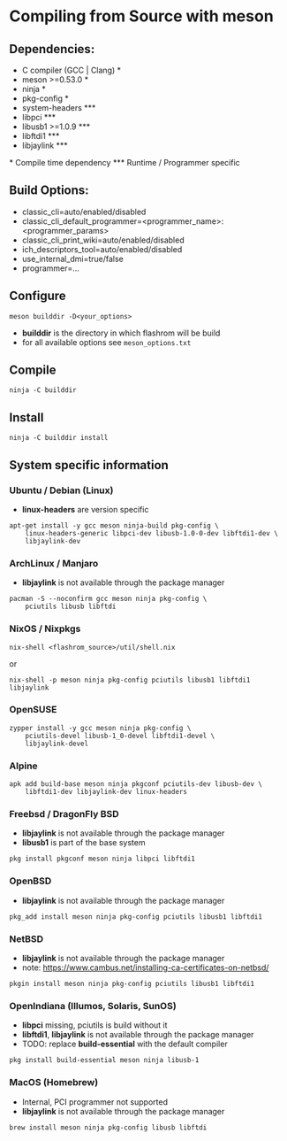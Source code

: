 # Compiling from Source with meson

## Dependencies:

  * C compiler (GCC | Clang) *
  * meson >=0.53.0 *
  * ninja *
  * pkg-config *
  * system-headers ***
  * libpci ***
  * libusb1 >=1.0.9 ***
  * libftdi1 ***
  * libjaylink ***

\*   Compile time dependency
\*** Runtime / Programmer specific

## Build Options:
  * classic_cli=auto/enabled/disabled
  * classic_cli_default_programmer=<programmer_name>:<programmer_params>
  * classic_cli_print_wiki=auto/enabled/disabled
  * ich_descriptors_tool=auto/enabled/disabled
  * use_internal_dmi=true/false
  * programmer=...

## Configure
```
meson builddir -D<your_options>
```
- __builddir__ is the directory in which flashrom will be build
- for all available options see `meson_options.txt`

## Compile
```
ninja -C builddir
```

## Install
```
ninja -C builddir install
```

## System specific information
### Ubuntu / Debian (Linux)
  * __linux-headers__ are version specific
```
apt-get install -y gcc meson ninja-build pkg-config \
	linux-headers-generic libpci-dev libusb-1.0-0-dev libftdi1-dev \
	libjaylink-dev
```

### ArchLinux / Manjaro
  * __libjaylink__ is not available through the package manager
```
pacman -S --noconfirm gcc meson ninja pkg-config \
	pciutils libusb libftdi
```

### NixOS / Nixpkgs
```
nix-shell <flashrom_source>/util/shell.nix
```
or
```
nix-shell -p meson ninja pkg-config pciutils libusb1 libftdi1 libjaylink
```

### OpenSUSE
```
zypper install -y gcc meson ninja pkg-config \
	pciutils-devel libusb-1_0-devel libftdi1-devel \
	libjaylink-devel
```

### Alpine
```
apk add build-base meson ninja pkgconf pciutils-dev libusb-dev \
	libftdi1-dev libjaylink-dev linux-headers
```

### Freebsd / DragonFly BSD
  * __libjaylink__ is not available through the package manager
  * __libusb1__ is part of the base system
```
pkg install pkgconf meson ninja libpci libftdi1
```

### OpenBSD
  * __libjaylink__ is not available through the package manager
```
pkg_add install meson ninja pkg-config pciutils libusb1 libftdi1
```

### NetBSD
  * __libjaylink__ is not available through the package manager
  * note: https://www.cambus.net/installing-ca-certificates-on-netbsd/
```
pkgin install meson ninja pkg-config pciutils libusb1 libftdi1
```

### OpenIndiana (Illumos, Solaris, SunOS)
  * __libpci__ missing, pciutils is build without it
  * __libftdi1__, __libjaylink__ is not available through the package manager
  * TODO: replace __build-essential__ with the default compiler
```
pkg install build-essential meson ninja libusb-1
```

### MacOS (Homebrew)
  * Internal, PCI programmer not supported
  * __libjaylink__ is not available through the package manager
```
brew install meson ninja pkg-config libusb libftdi
```
